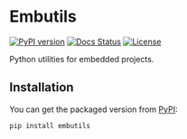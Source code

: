 # Embutils 
[![PyPI version](https://badge.fury.io/py/embutils.svg)](https://badge.fury.io/py/embutils)
[![Docs Status](https://readthedocs.org/projects/embutils/badge/?version=latest)](https://embutils.readthedocs.io/en/latest/?badge=latest)
[![License](https://img.shields.io/:license-mit-blue.svg?style=flat-square)](https://badges.mit-license.org)

Python utilities for embedded projects. 

## Installation 
You can get the packaged version from [PyPI](https://pypi.org/project/embutils/):
```
pip install embutils
```